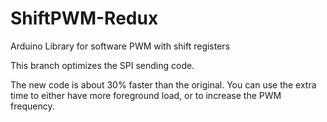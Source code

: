 # ShiftPWM-Redux
Arduino Library for software PWM with shift registers

This branch optimizes the SPI sending code. 

The new code is about 30% faster than the original. You can use the extra time to either have more foreground load, or to increase the PWM frequency. 


